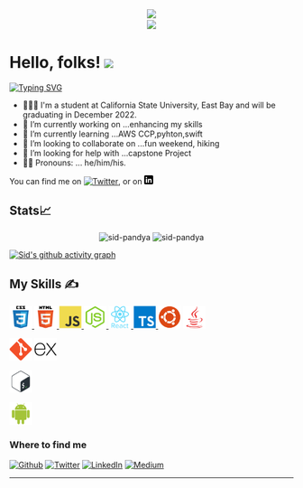 <!-- [![Header](https://github.com/sid-pandya/sid-pandya/blob/main/github-header-image.png "Header")](https://some-url.dev/) -->
<div align="center">
<img src="https://readme-typing-svg.herokuapp.com?size=50&center=true&vCenter=true&width=800&height=100&lines=Namaste%20%F0%9F%99%8F%3BHello%20%F0%9F%99%8F%3BKem%20Chho%20%F0%9F%99%8F%3BHola%20%F0%9F%99%8F%3B">
<br>
<img src="https://views.whatilearened.today/views/github/sid-pandya/sid-pandya.svg?cache=remove">
<br>
</div>

# Hello, folks! <img src="https://raw.githubusercontent.com/MartinHeinz/MartinHeinz/master/wave.gif" width="30px">
[![Typing SVG](https://readme-typing-svg.herokuapp.com?lines=Myself+Sidhdharth+Pandya)](https://git.io/typing-svg) 

- 🧑🏼‍🎓 I'm a student at California State University, East Bay and will be graduating in December 2022.
- 🔭 I’m currently working on ...enhancing my skills
- 🌱 I’m currently learning ...AWS CCP,pyhton,swift
- 👯 I’m looking to collaborate on ...fun weekend, hiking
- 🤔 I’m looking for help with ...capstone Project
- 👨🏼 Pronouns: ... he/him/his. 




You can find me on [![Twitter][1.2]][1], or on [![LinkedIn][2.2]][2]

<!-- Icons -->

[1.2]: http://i.imgur.com/wWzX9uB.png (twitter icon without padding)
[2.2]: https://github.com/sid-pandya/sid-pandya/blob/main/linkedin-3-16.png (LinkedIn icon without padding)

<!-- Links to your social media accounts -->

[1]: https://twitter.com/sidhdharth19
[2]: https://www.linkedin.com/in/sidhdharth-pandya/



## Stats📈
<p align="center">
<img width="40%" src="https://github-readme-stats.vercel.app/api/top-langs?username=sid-pandya&show_icons=true&theme=codeSTACKr&show_icons=true&layout=compact&langs_count=8" alt="sid-pandya" /> 
<img width="48%" src="https://github-readme-stats.vercel.app/api?username=sid-pandya&show_icons=true&theme=codeSTACKr&locale=en&hide_border=true" alt="sid-pandya" />

</p>


[![Sid's github activity graph](https://activity-graph.herokuapp.com/graph?username=sid-pandya&theme=xcode)](https://github.com/ashutosh00710/github-readme-activity-graph)

<!-- stats
<img width="48%" src="https://github-readme-streak-stats.herokuapp.com/?user=sid-pandya&theme=dark&hide_border=true" alt="sid-pandya" />

[![GitHub Streak](https://github-readme-streak-stats.herokuapp.com?user=sid-pandya&theme=dark)](https://git.io/streak-stats)


[![Sid's GitHub stats](https://github-readme-stats.vercel.app/api?username=sid-pandya&theme=codeSTACKr&show_icons=true)](https://github.com/anuraghazra/github-readme-stats)

[![Top Langs](https://github-readme-stats.vercel.app/api/top-langs/?username=sid-pandya&theme=codeSTACKr&show_icons=true&layout=compact&langs_count=8)](https://github.com/anuraghazra/github-readme-stats)




![](https://img.shields.io/badge/<WORD_ON_LEFT>-<WORD_ON_RIGHT>-informational?style=flat&logo=<LOGO_NAME>&logoColor=white&color=2bbc8a)

<img align="center" src="https://github-readme-stats.vercel.app/api/<CARD_TYPE>/?username=<USERNAME>&theme=<THEME_NAME>" />

![](https://img.shields.io/badge/<WORD_ON_LEFT>-<WORD_ON_RIGHT>-informational?style=flat&logo=data:image/svg%2bxml;base64,<BASE64_DATA>)


 -->




    
<h2 id="skills">My Skills ✍️</h2>
<p>
    <a href="https://www.w3schools.com/css/" target="_blank"> <img src="https://raw.githubusercontent.com/devicons/devicon/master/icons/css3/css3-original-wordmark.svg" alt="css3" width="40" height="40" /> </a>
    <a href="https://www.w3.org/html/" target="_blank"> <img src="https://raw.githubusercontent.com/devicons/devicon/master/icons/html5/html5-original-wordmark.svg" alt="html5" width="40" height="40" /> </a>
    <a href="https://developer.mozilla.org/en-US/docs/Web/JavaScript" target="_blank">
        <img src="https://raw.githubusercontent.com/devicons/devicon/master/icons/javascript/javascript-original.svg" alt="javascript" width="40" height="40" />
    </a>
    <a href="https://nodejs.org" target="_blank"> <img src="https://raw.githubusercontent.com/devicons/devicon/master/icons/nodejs/nodejs-plain.svg" alt="nodejs" width="40" height="40" /> </a>
    <a href="https://reactjs.org/" target="_blank"> <img src="https://raw.githubusercontent.com/devicons/devicon/master/icons/react/react-original-wordmark.svg" alt="react" width="40" height="40" /> </a>
    <a href="https://www.typescriptlang.org/" target="_blank"> <img src="https://raw.githubusercontent.com/devicons/devicon/master/icons/typescript/typescript-original.svg" alt="typescript" width="40" height="40" /> </a>
<a target="_blank"> <img src="https://raw.githubusercontent.com/devicons/devicon/master/icons/ubuntu/ubuntu-plain.svg" alt="ubuntu" width="40" height="40" /> </a>
<a target="_blank"> <img src="https://raw.githubusercontent.com/devicons/devicon/master/icons/java/java-plain.svg" alt="java" width="40" height="40" /> </a>

<a target="_blank"> <img src="https://raw.githubusercontent.com/devicons/devicon/master/icons/git/git-plain.svg" alt="git" width="40" height="40" /> </a>
<a target="_blank"> <img src="https://raw.githubusercontent.com/devicons/devicon/master/icons/express/express-original.svg" alt="express" width="40" height="40" /> </a>

<a target="_blank"> <img src="https://raw.githubusercontent.com/devicons/devicon/master/icons/bash/bash-original.svg" alt="bash" width="40" height="40" /> </a>

<a target="_blank"> <img src="https://raw.githubusercontent.com/devicons/devicon/master/icons/android/android-plain.svg" alt="android" width="40" height="40" /> </a>
   
    
    
</p>
</div>

<h3>Where to find me</h3>
<p>
    <a href="https://github.com/sid-pandya" target="_blank"><img alt="Github" src="https://img.shields.io/badge/GitHub-%2312100E.svg?&style=for-the-badge&logo=Github&logoColor=white" /></a> 
    <a href="https://twitter.com/sidhdharth19" target="_blank"><img alt="Twitter" src="https://img.shields.io/badge/twitter-%231DA1F2.svg?&style=for-the-badge&logo=twitter&logoColor=white" /></a> 
    <a href="https://www.linkedin.com/in/sidhdharth-pandya" target="_blank"><img alt="LinkedIn" src="https://img.shields.io/badge/linkedin-%230077B5.svg?&style=for-the-badge&logo=linkedin&logoColor=white" /></a> 
    <a href="https://medium.com" target="_blank"><img alt="Medium" src="https://img.shields.io/badge/medium-%2312100E.svg?&style=for-the-badge&logo=medium&logoColor=white" /></a>
</p>

------------


